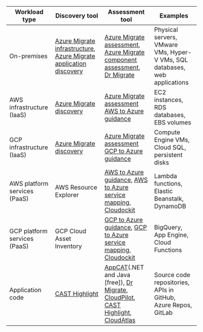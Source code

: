 | Workload type  | Discovery tool | Assessment tool | Examples |
|------------|----------------|-----------------|----------------|
| On-premises | [Azure Migrate infrastructure](/azure/migrate/migrate-appliance), [Azure Migrate application discovery](/azure/migrate/how-to-discover-applications) | [Azure Migrate assessment](/azure/migrate/tutorial-discover-physical), [Azure Migrate component assessment](/azure/migrate/discovered-metadata), [Dr Migrate](https://azuremarketplace.microsoft.com/marketplace/consulting-services/lab3solutions.drmigrate-standard-cons-deployment) | Physical servers, VMware VMs, Hyper-V VMs, SQL databases, web applications |
| AWS infrastructure (IaaS) | [Azure Migrate discovery](/azure/migrate/tutorial-discover-physical) | [Azure Migrate assessment](/azure/migrate/tutorial-assess-physical?view=migrate-classic&viewFallbackFrom=migrate)<br>[AWS to Azure guidance](/azure/migration/migrate-from-aws) | EC2 instances, RDS databases, EBS volumes |
| GCP infrastructure (IaaS) | [Azure Migrate discovery](/azure/migrate/tutorial-discover-physical) | [Azure Migrate assessment](/azure/migrate/tutorial-assess-physical?view=migrate-classic&viewFallbackFrom=migrate)<br>[GCP to Azure guidance](/azure/migration/migrate-from-google-cloud) | Compute Engine VMs, Cloud SQL, persistent disks |
| AWS platform services (PaaS) | AWS Resource Explorer | [AWS to Azure guidance](/azure/migration/migrate-from-aws), [AWS to Azure service mapping](/azure/architecture/aws-professional/#primary-topics), [Cloudockit](https://azuremarketplace.microsoft.com/marketplace/apps/azure-dockit.cloudockit?tab=Overview) | Lambda functions, Elastic Beanstalk, DynamoDB |
| GCP platform services (PaaS) | GCP Cloud Asset Inventory | [GCP to Azure guidance](/azure/migration/migrate-from-google-cloud), [GCP to Azure service mapping](/azure/architecture/gcp-professional/services), [Cloudockit](https://azuremarketplace.microsoft.com/marketplace/apps/azure-dockit.cloudockit?tab=Overview)  | BigQuery, App Engine, Cloud Functions |
| Application code | [CAST Highlight](https://appsource.microsoft.com/product/web-apps/cast.cast_highlight?tab=Overview) | [AppCAT](/azure/migrate/appcat/overview)(.NET and Java [free]), [Dr Migrate](https://azuremarketplace.microsoft.com/marketplace/consulting-services/lab3solutions.drmigrate-standard-cons-deployment), [CloudPilot](https://appsource.microsoft.com/product/web-apps/cloudatlasinc.36d534d9-ab47-4cd8-93d3-2be7df682782), [CAST Highlight](https://appsource.microsoft.com/product/web-apps/cast.cast_highlight?tab=Overview), [CloudAtlas](https://appsource.microsoft.com/product/web-apps/unify-cloud-llc.cloudatlas_modernize_and_migrate?tab=Overview) | Source code repositories, APIs in GitHub, Azure Repos, GitLab |